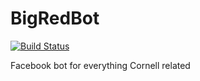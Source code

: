 # BigRedBot

[![Build Status](https://travis-ci.org/sgovindgari/BigRedBot.svg?branch=master)](https://travis-ci.org/sgovindgari/BigRedBot)

Facebook bot for everything Cornell related
